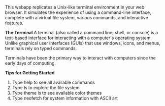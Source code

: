 
This webapp replicates a Unix-like terminal environment in your web browser. 
It simulates the experience of using a command-line interface, complete with a 
virtual file system, various commands, and interactive features.

<span style="color: var(--theme-yellow); font-weight: bold;">The Terminal</span>
A terminal (also called a command line, shell, or console) is a text-based 
interface for interacting with a computer's operating system. Unlike graphical 
user interfaces (GUIs) that use windows, icons, and menus, terminals rely on 
typed commands.

Terminals have been the primary way to interact with computers since the early 
days of computing.

<span style="color: var(--theme-green); font-weight: bold;">Tips for Getting Started</span>

1. Type <span style="color: var(--theme-cyan);">help</span> to see all available commands
2. Type <span style="color: var(--theme-cyan);">ls</span> to explore the file system
3. Type <span style="color: var(--theme-cyan);">theme ls</span> to see available color themes
4. Type <span style="color: var(--theme-cyan);">neofetch</span> for system information with ASCII art

